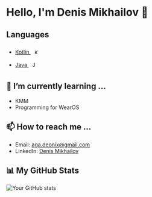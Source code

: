 <!--
**agaDeonix/agaDeonix** is a ✨ _special_ ✨ repository because its `README.md` (this file) appears on your GitHub profile.

Here are some ideas to get you started:

- 🔭 I’m currently working on ...
- 🌱 I’m currently learning ...
- 👯 I’m looking to collaborate on ...
- 🤔 I’m looking for help with ...
- 💬 Ask me about ...
- 📫 How to reach me: ...
- 😄 Pronouns: ...
- ⚡ Fun fact: ...
-->

# Hello, I'm Denis Mikhailov 👋

## Languages 
 - <a href="https://kotlinlang.org/">Kotlin  <img style="margin: 10px" src="https://upload.wikimedia.org/wikipedia/commons/thumb/0/06/Kotlin_Icon.svg/2048px-Kotlin_Icon.svg.png" alt="Kotlin" height="12" /></a>  
 - <a href="https://www.java.com/">Java  <img style="margin: 10px" src="https://cdn-icons-png.flaticon.com/512/226/226777.png" alt="Java" height="14" /></a>  


## 🌱 I’m currently learning ...
- KMM
- Programming for WearOS

## 📫 How to reach me ...
- Email: aga.deonix@gmail.com
- LinkedIn: [Denis Mikhailov](https://www.linkedin.com/in/%D0%B4%D0%B5%D0%BD%D0%B8%D1%81-%D0%BC%D0%B8%D1%85%D0%B0%D0%B9%D0%BB%D0%BE%D0%B2-9869ba9a/?lipi=urn%3Ali%3Apage%3Ad_flagship3_feed%3BPH5J9ppfTbiWLytHgANMfw%3D%3D)

## 📊 My GitHub Stats

![Your GitHub stats](https://github-readme-stats.vercel.app/api?username=agaDeonix&show_icons=true)

